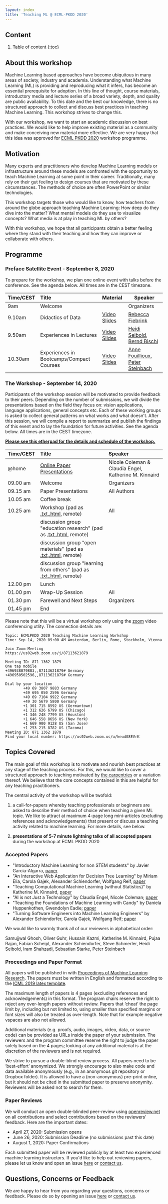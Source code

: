 ```yaml
---
layout: index
title: 'Teaching ML @ ECML-PKDD 2020'
---
```


## Content

1. Table of content
{:toc}

## About this workshop

Machine Learning based approaches have become ubiquitous in many areas of society, industry and academia. Understanding what Machine Learning (ML) is providing and reproducing what it infers, has become an essential prerequisite for adoption. In this line of thought, course materials, introductory media and lecture series of a broad variety, depth, and quality are public availability. To this date and the best our knowledge, there is no structured approach to collect and discuss best practices in teaching Machine Learning. This workshop strives to change this. 

With our workshop, we want to start an academic discussion on best practices. We would like to help improve existing material as a community and make conceiving new material more effective. We are very happy that this idea was approved for [ECML PKDD 2020](https://ecmlpkdd2020.net/programme/workshops/) workshop programme.

## Motivation

Many experts and practitioners who develop Machine Learning models or infrastructure around these models are confronted with the opportunity to teach Machine Learning at some point in their career. Traditionally, many rely on their gut feeling to design courses that are motivated by these circumstances. The methods of choice are often PowerPoint or similar technologies.

This workshop targets those who would like to know, how teachers from around the globe approach teaching Machine Learning: How deep do they dive into the matter? What mental models do they use to visualize concepts? What media is at play in teaching ML by others? 

With this workshop, we hope that all participants obtain a better feeling where they stand with their teaching and how they can improve or collaborate with others.

## Programme

### Preface Satellite Event - September 8, 2020

To prepare for the workshop, we plan one online event with talks before the conference. See the agenda below. All times are in the CEST timezone.

| Time/CEST | Title                                          | Material                                  | Speaker             |
| :--      | :--                                            | :--                 | ---                 |
| 9am | Welcome                                        |                                         | Organizers          |
| 9.10am | Didactics of Data                              | [Video](https://youtu.be/qGYGhpwG9iI) [Slides](./download/TeachingML_Fiebrink_ECMLPKDDDWorkshop.pdf) | [Rebecca Fiebrink](https://www.doc.gold.ac.uk/~mas01rf/homepage/)    |
| 9.50am | Experiences in Lectures                        | [Video](https://youtu.be/-UYcUy-9kD8) [Slides](https://tinyurl.com/teachingML) | [Heidi Seibold](http://www.compstat.statistik.uni-muenchen.de/people/seibold/), [Bernd Bischl](https://www.compstat.statistik.uni-muenchen.de/people/bischl/) |
| 10.30am | Experiences in Bootcamps/Compact Courses       | [Video](https://youtu.be/FuQk56oTl5w) [Slides](https://codimd.carpentries.org/p/GfvkCWTYA#/) | [Anne Fouillioux](https://www.mn.uio.no/geo/english/people/adm/annefou/), [Peter Steinbach](https://github.com/psteinb/) |

### The Workshop - September 14, 2020

Participants of the workshop session will be motivated to provide feedback to their peers. Depending on the number of submissions, we will divide the presentations based on the field they focus on: vision applications, language applications, general concepts etc. Each of these working groups is asked to collect general patterns on what works and what doesn't. After this session, we will compile a report to summarize and publish the findings of this event and to lay the foundation for future activities. See the agenda below. All times are in the CEST timezone.

**[Please see this etherpad for the details and schedule of the workshop.](https://pad.okfn.de/p/teaching-ml)**

| Time/CEST | Title                                                                                                                                                                                          | Speaker                                               |
| :-------- | :-----------------------------------------------------------                                                                                                                                   | :---------------------------------------------------- |
| @home     | [Online Paper Presentations](https://www.youtube.com/playlist?list=PLdDZRjAdquEN3PXbzX4cUKXCFDR_vNo8O)                                                                                         | Nicole Coleman & Claudia Engel, Katherine M. Kinnaird |
| 09.00 am  | Welcome                                                                                                                                                                                        | Organizers                                            |
| 09.15 am  | Paper Presentations                                                                                                                                                                            | All Authors                                           |
| 10.05 am  | Coffee break                                                                                                                                                                                   |                                                       |
| 10.25 am  | Workshop (pad as [.txt](./download/workshop/teaching-ml-mainpad.txt),[.html](./download/workshop/teaching-ml-mainpad.html), remote)                                                            | All                                                   |
|           | discussion group "education research" (pad as [.txt](./download/workshop/teaching-ml-team1-eduresearch.txt),[.html](./download/workshop/teaching-ml-team1-eduresearch.html), remote)           |                                                       |
|           | discussion group "open materials" (pad as [.txt](./download/workshop/teaching-ml-team2-openresources.txt),[.html](./download/workshop/teaching-ml-team2-openresources.txt), remote)            |                                                       |
|           | discussion group "learning from others" (pad as [.txt](./download/workshop/teaching-ml-team3-learnfromothers.txt),[.html](./download/workshop/teaching-ml-team3-learnfromothers.html), remote) |                                                       |
| 12.00 pm  | Lunch                                                                                                                                                                                          |                                                       |
| 01.00 pm  | Wrap-Up Session                                                                                                                                                                                | All                                                   |
| 01.30 pm  | Farewell and Next Steps                                                                                                                                                                        | Organizers                                            |
| 01.45 pm  | End                                                                                                                                                                                            |                                                       |

Please note that this will be a virtual workshop only using the [zoom](https://zoom.us) video conferencing utlity. The connection details are:

```
Topic: ECMLPKDD 2020 Teaching Machine Learning Workshop
Time: Sep 14, 2020 09:00 AM Amsterdam, Berlin, Rome, Stockholm, Vienna

Join Zoom Meeting
https://us02web.zoom.us/j/87113621879

Meeting ID: 871 1362 1879
One tap mobile
+496938079883,,87113621879# Germany
+496950502596,,87113621879# Germany

Dial by your location
        +49 69 3807 9883 Germany
        +49 695 050 2596 Germany
        +49 69 7104 9922 Germany
        +49 30 5679 5800 Germany
        +1 301 715 8592 US (Germantown)
        +1 312 626 6799 US (Chicago)
        +1 346 248 7799 US (Houston)
        +1 646 558 8656 US (New York)
        +1 669 900 9128 US (San Jose)
        +1 253 215 8782 US (Tacoma)
Meeting ID: 871 1362 1879
Find your local number: https://us02web.zoom.us/u/keudG8EVrK

```

## Topics Covered

The main goal of this workshop is to motivate and nourish best practices at any stage of the teaching process. For this, we would like to cover a structured approach to teaching motivated by [the carpentries](https://cdh.carpentries.org/) or a variation thereof. We believe that the core concepts contained in this are helpful for any teaching practitioners. 

The central activity of the workshop will be twofold: 

1. a call-for-papers whereby teaching professionals or beginners are asked to describe their method of choice when teaching a given ML topic. We like to attract at maximum 4-page long mini-articles (excluding references and acknowledgements) that present or discuss a teaching activity related to machine learning. For more details, see below.

2. **presentations of 5-7 minute lightning talks of all accepted papers** during the workshop at ECML PKDD 2020

### Accepted Papers

* "Introductory Machine Learning for non STEM students" by Javier Garcia-Algarra, [paper](https://openreview.net/forum?id=dhmIJ9SwAuG)
* "An Interactive Web Application for Decision Tree Learning" by Miriam Elia, Carola Gajek, Alexander Schiendorfer, Wolfgang Reif, [paper](https://openreview.net/forum?id=aLdr-6rFn5j)
* "Teaching Computational Machine Learning (without Statistics)" by Katherine M. Kinnaird, [paper](https://openreview.net/forum?id=oeM-Rb7nqoh)
* "AI is not Just a Technology" by Claudia Engel, Nicole Coleman; [paper](https://openreview.net/forum?id=CF_7wpDpCmp)
* "Teaching the Foundations of Machine Learning with Candy" by Daniela Huppenkothen, Gwendolyn Eadie; [paper](https://openreview.net/forum?id=a37DEwWs1wu)
* "Turning Software Engineers into Machine Learning Engineers" by Alexander Schiendorfer, Carola Gajek, Wolfgang Reif; [paper](https://openreview.net/forum?id=jm5E97TTMEb)

We would like to warmly thank all of our reviewers in alphabetical order:

Samujjwal Ghosh, Oliver Guhr, Hussain Kazmi, Katherine M. Kinnaird, Pujaa Rajan, Fabian Scheipl, Alexander Schiendorfer, Steve Schmerler, Heidi Seibold, Iram Shahzadi, Sebastian Starke, Peter Steinbach

### Proceedings and Paper Format

All papers will be published in with [Proceedings of Machine Learning Research](http://proceedings.mlr.press/).
The papers must be written in English and formatted according to the [ICML 2019 latex template](https://www.overleaf.com/latex/templates/icml-2019-submission-template/vkqjjvzjvhdc).

The maximum length of papers is 4 pages (excluding references and acknowledgements) in this format. The program chairs reserve the right to reject any over-length papers without review. Papers that ‘cheat’ the page limit by, including but not limited to, using smaller than specified margins or font sizes will also be treated as over-length. Note that for example negative vspaces are also not allowed.

Additional materials (e.g. proofs, audio, images, video, data, or source code) can be provided as URLs inside the paper of your submission. The reviewers and the program committee reserve the right to judge the paper solely based on the 4 pages; looking at any additional material is at the discretion of the reviewers and is not required.

We strive to pursue a double-blind review process. All papers need to be ‘best-effort’ anonymized. We strongly encourage to also make code and data available anonymously (e.g., in an anonymous git repository or Dropbox folder). It is allowed to have a (non-anonymous) pre-print online, but it should not be cited in the submitted paper to preserve anonymity. Reviewers will be asked not to search for them.

### Paper Reviews

We will conduct an open double-blinded peer-review using [openreview.net](https://openreview.net) on all contributions and select contributions based on the reviewers' feedback. Here are the important dates:

- April 27, 2020: Submission opens
- June 26, 2020: Submission Deadline (no submissions past this date)
- August 1, 2020: Paper Confirmations

Each submitted paper will be reviewed publicly by at least two experienced machine learning instructors. If you'd like to help out reviewing papers, please let us know and open an issue [here](repo) or [contact us](mailto:p.steinbach@hzdr.de).


## Questions, Concerns or Feedback

We are happy to hear from you regarding your questions, concerns or feedback. Please do so by opening an issue [here](https://github.com/teaching-ml/2020/) or [contact us](mailto:p.steinbach@hzdr.de).
